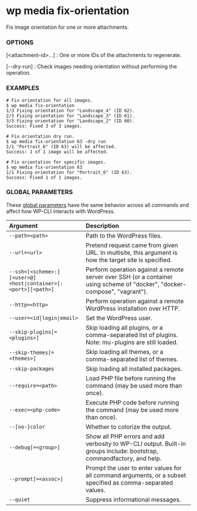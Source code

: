 # wp media fix-orientation

Fix image orientation for one or more attachments.

### OPTIONS

[&lt;attachment-id&gt;...]
: One or more IDs of the attachments to regenerate.

[\--dry-run]
: Check images needing orientation without performing the operation.

### EXAMPLES

    # Fix orientation for all images.
    $ wp media fix-orientation
    1/3 Fixing orientation for "Landscape_4" (ID 62).
    2/3 Fixing orientation for "Landscape_3" (ID 61).
    3/3 Fixing orientation for "Landscape_2" (ID 60).
    Success: Fixed 3 of 3 images.

    # Fix orientation dry run.
    $ wp media fix-orientation 63 -dry run
    1/1 "Portrait_6" (ID 63) will be affected.
    Success: 1 of 1 image will be affected.

    # Fix orientation for specific images.
    $ wp media fix-orientation 63
    1/1 Fixing orientation for "Portrait_6" (ID 63).
    Success: Fixed 1 of 1 images.

### GLOBAL PARAMETERS

These [global parameters](https://make.wordpress.org/cli/handbook/config/) have the same behavior across all commands and affect how WP-CLI interacts with WordPress.

| **Argument**    | **Description**              |
|:----------------|:-----------------------------|
| `--path=<path>` | Path to the WordPress files. |
| `--url=<url>` | Pretend request came from given URL. In multisite, this argument is how the target site is specified. |
| `--ssh=[<scheme>:][<user>@]<host\|container>[:<port>][<path>]` | Perform operation against a remote server over SSH (or a container using scheme of "docker", "docker-compose", "vagrant"). |
| `--http=<http>` | Perform operation against a remote WordPress installation over HTTP. |
| `--user=<id\|login\|email>` | Set the WordPress user. |
| `--skip-plugins[=<plugins>]` | Skip loading all plugins, or a comma-separated list of plugins. Note: mu-plugins are still loaded. |
| `--skip-themes[=<themes>]` | Skip loading all themes, or a comma-separated list of themes. |
| `--skip-packages` | Skip loading all installed packages. |
| `--require=<path>` | Load PHP file before running the command (may be used more than once). |
| `--exec=<php-code>` | Execute PHP code before running the command (may be used more than once). |
| `--[no-]color` | Whether to colorize the output. |
| `--debug[=<group>]` | Show all PHP errors and add verbosity to WP-CLI output. Built-in groups include: bootstrap, commandfactory, and help. |
| `--prompt[=<assoc>]` | Prompt the user to enter values for all command arguments, or a subset specified as comma-separated values. |
| `--quiet` | Suppress informational messages. |
